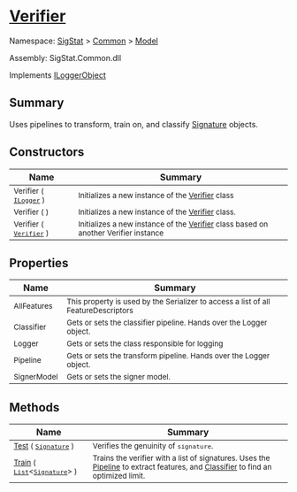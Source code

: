 # [Verifier](./Verifier.md)

Namespace: [SigStat]() > [Common](./../README.md) > [Model](./README.md)

Assembly: SigStat.Common.dll

Implements [ILoggerObject](./../ILoggerObject.md)

## Summary
Uses pipelines to transform, train on, and classify [Signature](https://github.com/hargitomi97/sigstat/blob/master/docs/md/SigStat/Common/Signature.md) objects.

## Constructors

| Name | Summary | 
| --- | --- | 
| <sub>Verifier ( [`ILogger`](https://docs.microsoft.com/en-us/dotnet/api/Microsoft.Extensions.Logging.ILogger) )</sub><!--aaaaaaaaaaaaaaaaaaaaaaaaaaaaaaaaaaaaaaaaaaaaaaaaaaaaaaaaaaa-->| <sub>Initializes a new instance of the [Verifier](https://github.com/hargitomi97/sigstat/blob/master/docs/md/SigStat/Common/Model/Verifier.md) class</sub>| <br>
| <sub>Verifier (  )</sub><!--aaaaaaaaaaaaaaaaaaaaaaaaaaaaaaaaaaaaaaaaaaaaaaaaaaaaaaaaaaa-->| <sub>Initializes a new instance of the [Verifier](https://github.com/hargitomi97/sigstat/blob/master/docs/md/SigStat/Common/Model/Verifier.md) class.</sub>| <br>
| <sub>Verifier ( [`Verifier`](./Verifier.md) )</sub><!--aaaaaaaaaaaaaaaaaaaaaaaaaaaaaaaaaaaaaaaaaaaaaaaaaaaaaaaaaaa-->| <sub>Initializes a new instance of the [Verifier](https://github.com/hargitomi97/sigstat/blob/master/docs/md/SigStat/Common/Model/Verifier.md) class based on another Verifier instance</sub>| <br>


## Properties

| Name | Summary | 
| --- | --- | 
| <sub>AllFeatures</sub><!--aaaaaaaaaaaaaaaaaaaaaaaaaaaaaaaaaaaaaaaaaaaaaaaaaaaaaaaaaaa-->| <sub>This property is used by the Serializer to access a list of all FeatureDescriptors</sub>| <br>
| <sub>Classifier</sub><!--aaaaaaaaaaaaaaaaaaaaaaaaaaaaaaaaaaaaaaaaaaaaaaaaaaaaaaaaaaa-->| <sub>Gets or sets the classifier pipeline. Hands over the Logger object.</sub>| <br>
| <sub>Logger</sub><!--aaaaaaaaaaaaaaaaaaaaaaaaaaaaaaaaaaaaaaaaaaaaaaaaaaaaaaaaaaa-->| <sub>Gets or sets the class responsible for logging</sub>| <br>
| <sub>Pipeline</sub><!--aaaaaaaaaaaaaaaaaaaaaaaaaaaaaaaaaaaaaaaaaaaaaaaaaaaaaaaaaaa-->| <sub>Gets or sets the transform pipeline. Hands over the Logger object.</sub>| <br>
| <sub>SignerModel</sub><!--aaaaaaaaaaaaaaaaaaaaaaaaaaaaaaaaaaaaaaaaaaaaaaaaaaaaaaaaaaa-->| <sub>Gets or sets the signer model.</sub>| <br>


## Methods

| Name | Summary | 
| --- | --- | 
| <sub>[Test](./Methods/Verifier-100664171.md) ( [`Signature`](./../Signature.md) )</sub><!--aaaaaaaaaaaaaaaaaaaaaaaaaaaaaaaaaaaaaaaaaaaaaaaaaaaaaaaaaaa-->| <sub>Verifies the genuinity of `signature`.</sub>| <br>
| <sub>[Train](./Methods/Verifier-100664170.md) ( [`List`](https://docs.microsoft.com/en-us/dotnet/api/System.Collections.Generic.List-1)\<[`Signature`](./../Signature.md)> )</sub><!--aaaaaaaaaaaaaaaaaaaaaaaaaaaaaaaaaaaaaaaaaaaaaaaaaaaaaaaaaaa-->| <sub>Trains the verifier with a list of signatures. Uses the [Pipeline](https://github.com/hargitomi97/sigstat/blob/master/docs/md/SigStat/Common/Model/Verifier.md) to extract features,  and [Classifier](https://github.com/hargitomi97/sigstat/blob/master/docs/md/SigStat/Common/Model/Verifier.md) to find an optimized limit.</sub>| <br>


